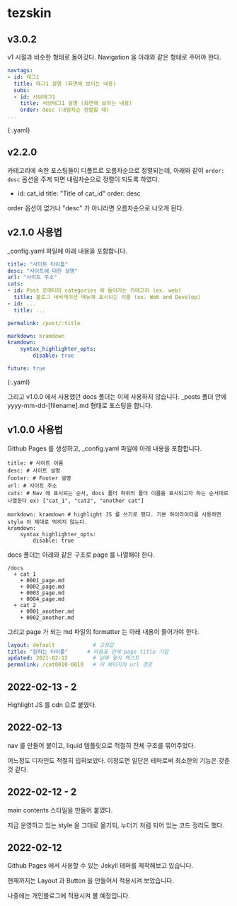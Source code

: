 # tezskin

## v3.0.2

v1 시절과 비슷한 형태로 돌아갔다. Navigation 을 아래와 같은 형태로 주어야 한다.

```yaml
navtags:
- id: 태그1
  title: 태그1 설명 (화면에 보이는 내용)
  subs:
  - id: 서브태그1
    title: 서브태그1 설명 (화면에 보이는 내용)
    order: desc (내림차순 정렬할 때)
...
```
{:.yaml}

## v2.2.0

카테고리에 속한 포스팅들이 디폴트로 오름차순으로 정렬되는데, 아래와 같이 `order: desc` 옵션을 주게 되면 내림차순으로 정렬이 되도록 하였다.

- id: cat_id
  title: "Title of cat_id"
  order: desc

order 옵션이 없거나 "desc" 가 아니라면 오름차순으로 나오게 된다.

## v2.1.0 사용법

_config.yaml 파일에 아래 내용을 포함합니다.

```yaml
title: "사이트 타이틀"
desc: "사이트에 대한 설명"
url: "사이트 주소"
cats:
- id: Post 포매터의 categories 에 들어가는 카테고리 (ex. web)
  title: 블로그 네비게이션 메뉴에 표시되는 이름 (ex. Web and Develop)
- id: ...
  title: ...

permalink: /post/:title

markdown: kramdown
kramdown:
    syntax_highlighter_opts:
        disable: true

future: true
```
{:.yaml}

그리고 v1.0.0 에서 사용했던 docs 폴더는 이제 사용하지 않습니다. _posts 폴더 안에 yyyy-mm-dd-[filename].md 형태로 포스팅을 합니다.

## v1.0.0 사용법

Github Pages 를 생성하고, _config.yaml 파일에 아래 내용을 포함합니다.

```
title: # 사이트 이름
desc: # 사이트 설명
footer: # Footer 설명
url: # 사이트 주소
cats: # Nav 에 표시되는 순서, docs 폴더 하위의 폴더 이름을 표시되고자 하는 순서대로 나열한다 ex) ["cat_1", "cat2", "another cat"]

markdown: kramdown # highlight JS 를 쓰기로 했다. 기본 하이라이터를 사용하면 style 이 제대로 먹히지 않는다.
kramdown:
    syntax_highlighter_opts:
        disable: true
```

docs 폴더는 아래와 같은 구조로 page 를 나열해야 한다.

```plaintext
/docs
  + cat_1
    + 0001_page.md
    + 0002_page.md
    + 0003_page.md
    + 0004_page.md
  + cat_2
    + 0001_another.md
    + 0002_another.md
```

그리고 page 가 되는 md 파일의 formatter 는 아래 내용이 들어가야 한다.

```yaml
layout: default            # 고정값
title: "원하는 타이틀"      # 따옴표 안에 page title 기입
updated: 2021-02-12        # 날짜 형식 텍스트
permalink: /cat0010-0010   # 이 페이지의 url 경로
```

## 2022-02-13 - 2

Highlight JS 를 cdn 으로 붙였다.

## 2022-02-13

nav 를 만들어 붙이고, liquid 템플릿으로 적절히 전체 구조를 묶어주었다.

어느정도 디자인도 적절히 입혀보았다. 이정도면 일단은 테마로써 최소한의 기능은 갖춘 것 같다.

## 2022-02-12 - 2

main contents 스타일을 만들어 붙였다.

지금 운영하고 있는 style 을 그대로 옮기되, 누더기 처럼 되어 있는 코드 정리도 했다.

## 2022-02-12

Github Pages 에서 사용할 수 있는 Jekyll 테마를 제작해보고 있습니다.

현재까지는 Layout 과 Button 을 만들어서 적용시켜 보았습니다.

나중에는 개인블로그에 적용시켜 볼 예정입니다.